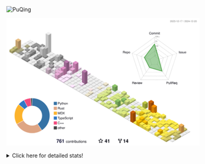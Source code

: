 ![PuQing](https://user-images.githubusercontent.com/27223114/171565019-9a56fae6-b08b-421f-99db-7e830da42371.png)

![](./profile-3d-contrib/profile-season-animate.svg)

<details>
<summary>Click here for detailed stats!</summary>

<!--START_SECTION:waka-->
![Lines of code](https://img.shields.io/badge/From%20Hello%20World%20I%27ve%20Written-1.6%20million%20lines%20of%20code-blue)

**🐱 My GitHub Data** 

> 📦 414.3 kB Used in GitHub's Storage 
 > 
> 🏆 741 Contributions in the Year 2024
 > 
> 🚫 Not Opted to Hire
 > 
> 📜 38 Public Repositories 
 > 
> 🔑 32 Private Repositories 
 > 
**I'm an Early 🐤** 

```text
🌞 Morning                633 commits         ██░░░░░░░░░░░░░░░░░░░░░░░   07.55 % 
🌆 Daytime                3647 commits        ███████████░░░░░░░░░░░░░░   43.52 % 
🌃 Evening                1933 commits        ██████░░░░░░░░░░░░░░░░░░░   23.07 % 
🌙 Night                  2167 commits        ██████░░░░░░░░░░░░░░░░░░░   25.86 % 
```


📊 **This Week I Spent My Time On** 

```text
💬 Programming Languages: 
C++                      9 hrs 47 mins       ███████░░░░░░░░░░░░░░░░░░   27.45 % 
Other                    5 hrs 26 mins       ████░░░░░░░░░░░░░░░░░░░░░   15.26 % 
CLI                      5 hrs 6 mins        ████░░░░░░░░░░░░░░░░░░░░░   14.29 % 
PPTMan                   4 hrs 4 mins        ███░░░░░░░░░░░░░░░░░░░░░░   11.43 % 
Python                   3 hrs 11 mins       ██░░░░░░░░░░░░░░░░░░░░░░░   08.94 % 

🔥 Editors: 
VS Code                  18 hrs 2 mins       █████████████░░░░░░░░░░░░   50.52 % 
Terminal                 5 hrs 6 mins        ████░░░░░░░░░░░░░░░░░░░░░   14.29 % 
MicrosoftPowerPoint      4 hrs 4 mins        ███░░░░░░░░░░░░░░░░░░░░░░   11.43 % 
Telegram                 3 hrs 19 mins       ██░░░░░░░░░░░░░░░░░░░░░░░   09.30 % 
Mail                     1 hr 48 mins        █░░░░░░░░░░░░░░░░░░░░░░░░   05.08 % 

💻 Operating System: 
Mac                      17 hrs 46 mins      ████████████░░░░░░░░░░░░░   49.80 % 
WSL                      14 hrs 15 mins      ██████████░░░░░░░░░░░░░░░   39.94 % 
Linux                    3 hrs 39 mins       ███░░░░░░░░░░░░░░░░░░░░░░   10.27 % 
```


<!--END_SECTION:waka-->
</details>
